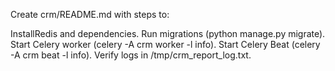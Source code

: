 Create crm/README.md with steps to:

InstallRedis and dependencies.
Run migrations (python manage.py migrate).
Start Celery worker (celery -A crm worker -l info).
Start Celery Beat (celery -A crm beat -l info).
Verify logs in /tmp/crm_report_log.txt.
